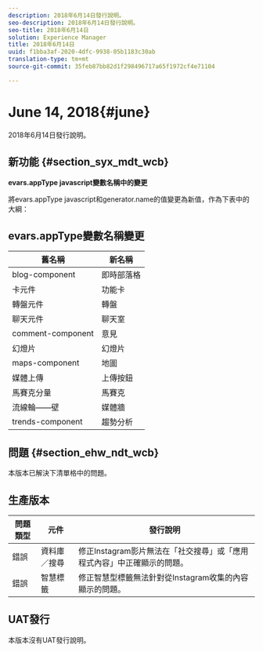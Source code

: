 ```yaml
---
description: 2018年6月14日發行說明。
seo-description: 2018年6月14日發行說明。
seo-title: 2018年6月14日
solution: Experience Manager
title: 2018年6月14日
uuid: f1bba3af-2020-4dfc-9938-05b1183c30ab
translation-type: tm+mt
source-git-commit: 35feb87bb82d1f298496717a65f1972cf4e71104

---
```



# June 14, 2018{#june}

2018年6月14日發行說明。

## 新功能 {#section_syx_mdt_wcb}

**evars.appType javascript變數名稱中的變更**

將evars.appType javascript和generator.name的值變更為新值，作為下表中的大綱：

## evars.appType變數名稱變更

| 舊名稱 | 新名稱 |
|---|---|
| blog-component | 即時部落格 |
| 卡元件 | 功能卡 |
| 轉盤元件 | 轉盤 |
| 聊天元件 | 聊天室 |
| comment-component | 意見 |
| 幻燈片 | 幻燈片 |
| maps-component | 地圖 |
| 媒體上傳 | 上傳按鈕 |
| 馬賽克分量 | 馬賽克 |
| 流線輪——壁 | 媒體牆 |
| trends-component | 趨勢分析 |

## 問題 {#section_ehw_ndt_wcb}

本版本已解決下清單格中的問題。

## 生產版本

| **問題類型** | **元件** | **發行說明** |
|---|---|---|
| 錯誤 | 資料庫／搜尋 | 修正Instagram影片無法在「社交搜尋」或「應用程式內容」中正確顯示的問題。 |
| 錯誤 | 智慧標籤 | 修正智慧型標籤無法針對從Instagram收集的內容顯示的問題。 |

## UAT發行

本版本沒有UAT發行說明。
